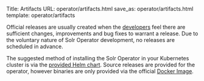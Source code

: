 Title: Artifacts
URL: operator/artifacts.html
save_as: operator/artifacts.html
template: operator/artifacts

Official releases are usually created when the [developers]({filename}/pages/whoweare.md)
feel there are sufficient changes, improvements and bug fixes to warrant a release.
Due to the voluntary nature of Solr Operator development, no releases are scheduled in advance.

The suggested method of installing the Solr Operator in your Kubernetes cluster is via the [provided Helm chart](https://artifacthub.io/packages/helm/apache-solr/solr-operator).
Source releases are provided for the operator, however binaries are only provided via the official [Docker Image](https://hub.docker.com/r/apache/solr-operator).
